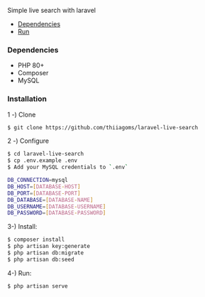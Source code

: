 Simple live search with laravel

- [Dependencies](#Dependencies)
- [Run](#Run)

### Dependencies

- PHP 80+
- Composer
- MySQL
### Installation

1 -) Clone
```bash
$ git clone https://github.com/thiiagoms/laravel-live-search
```

2 -) Configure
```bash
$ cd laravel-live-search
$ cp .env.example .env
$ Add your MySQL credentials to `.env`

DB_CONNECTION=mysql
DB_HOST=[DATABASE-HOST]
DB_PORT=[DATABASE-PORT]
DB_DATABASE=[DATABASE-NAME]
DB_USERNAME=[DATABASE-USERNAME]
DB_PASSWORD=[DATABASE-PASSWORD]
```

3-) Install:
```bash
$ composer install
$ php artisan key:generate
$ php artisan db:migrate
$ php artisan db:seed
```

4-) Run:
```bash
$ php artisan serve
```